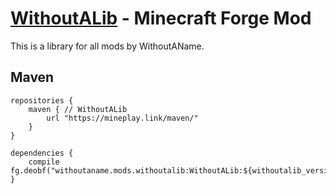 # [WithoutALib](https://www.curseforge.com/minecraft/mc-mods/withoutalib "WithoutALib on CurseForge") - Minecraft Forge Mod

This is a library for all mods by WithoutAName.

## Maven
    repositories {
        maven { // WithoutALib
            url "https://mineplay.link/maven/"
        }
    }

    dependencies {
        compile fg.deobf("withoutaname.mods.withoutalib:WithoutALib:${withoutalib_version}")
    }
